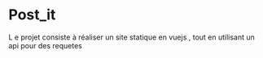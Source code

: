 # Post_it
L e projet consiste à réaliser un site statique en vuejs , tout en utilisant un api pour des requetes
